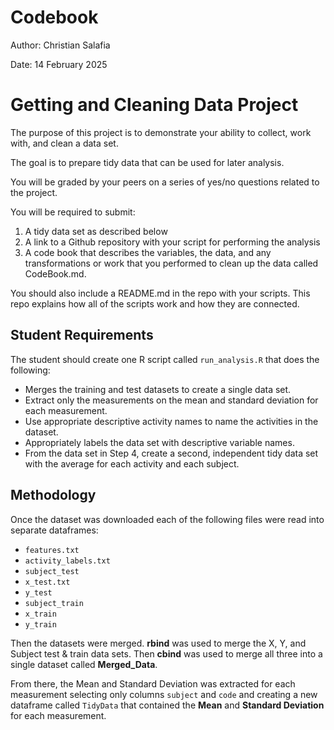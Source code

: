 # Codebook
Author: Christian Salafia

Date: 14 February 2025

# Getting and Cleaning Data Project
The purpose of this project is to demonstrate your ability to collect, work with, and clean a data set. 

The goal is to prepare tidy data that can be used for later analysis. 

You will be graded by your peers on a series of yes/no questions related to the project. 

You will be required to submit: 
<ol>
  <li>A tidy data set as described below</li>
  <li>A link to a Github repository with your script for performing the analysis</li>
  <li>A code book that describes the variables, the data, and any transformations or work that you performed to clean up the data called CodeBook.md.</li>
</ol>

You should also include a README.md in the repo with your scripts. This repo explains how all of the scripts work and how they are connected.

## Student Requirements
The student should create one R script called <code>run_analysis.R</code> that does the following:
<ul>
  <li>Merges the training and test datasets to create a single data set.</li>
  <li>Extract only the measurements on the mean and standard deviation for each measurement.</li>
  <li>Use appropriate descriptive activity names to name the activities in the dataset.</li>
  <li>Appropriately labels the data set with descriptive variable names.</li>
  <li>From the data set in Step 4, create a second, independent tidy data set with the average for each activity and each subject.</li>
</ul>

## Methodology
Once the dataset was downloaded each of the following files were read into separate dataframes:
<ul>
  <li><code>features.txt</code></li>
  <li><code>activity_labels.txt</code></li>
  <li><code>subject_test</code></li>
  <li><code>x_test.txt</code></li>
  <li><code>y_test</code></li>
  <li><code>subject_train</code></li>
  <li><code>x_train</code></li>
  <li><code>y_train</code></li>
</ul>

Then the datasets were merged.  <b>rbind</b> was used to merge the X, Y, and Subject test & train data sets. Then <b>cbind</b> was used to merge all three into a single dataset called <b>Merged_Data</b>.

From there, the Mean and Standard Deviation was extracted for each measurement selecting only columns <code>subject</code> and <code>code</code> and creating a new dataframe called <code>TidyData</code> that contained the <b>Mean</b> and <b>Standard Deviation</b> for each measurement.
